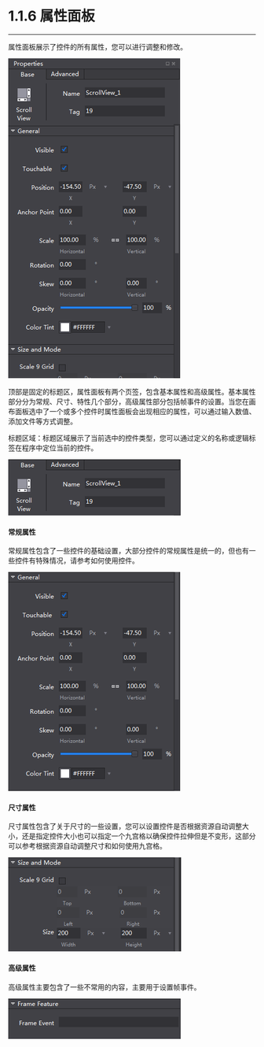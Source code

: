 # 1.1.6 属性面板
---

属性面板展示了控件的所有属性，您可以进行调整和修改。

![Image](res/image019.png)

顶部是固定的标题区，属性面板有两个页签，包含基本属性和高级属性。基本属性部分分为常规、尺寸、特性几个部分，高级属性部分包括帧事件的设置。当您在画布面板选中了一个或多个控件时属性面板会出现相应的属性，可以通过输入数值、添加文件等方式调整。

标题区域：标题区域展示了当前选中的控件类型，您可以通过定义的名称或逻辑标签在程序中定位当前的控件。

![Image](res/image020.png)

#### 常规属性

常规属性包含了一些控件的基础设置，大部分控件的常规属性是统一的，但也有一些控件有特殊情况，请参考如何使用控件。

![Image](res/image021.png)

#### 尺寸属性

尺寸属性包含了关于尺寸的一些设置，您可以设置控件是否根据资源自动调整大小，还是指定控件大小也可以指定一个九宫格以确保控件拉伸但是不变形，这部分可以参考根据资源自动调整尺寸和如何使用九宫格。

![Image](res/image022.png)

#### 高级属性

高级属性主要包含了一些不常用的内容，主要用于设置帧事件。

![Image](res/image023.png)